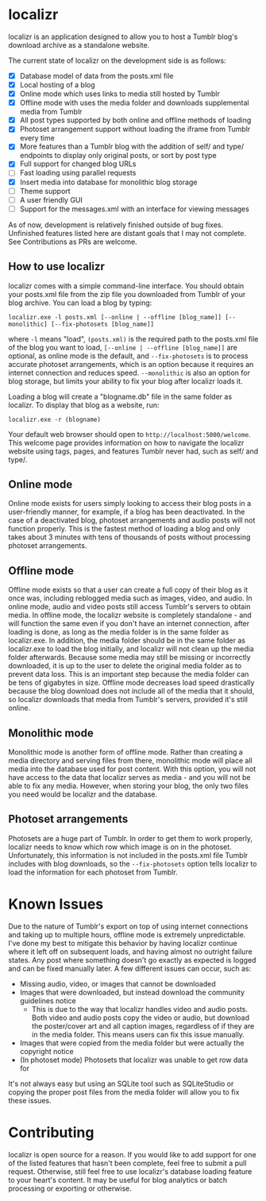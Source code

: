 # localizr
localizr is an application designed to allow you to host a Tumblr blog's download archive as a standalone website.

The current state of localizr on the development side is as follows:
 - [x] Database model of data from the posts.xml file
 - [x] Local hosting of a blog
 - [x] Online mode which uses links to media still hosted by Tumblr
 - [x] Offline mode with uses the media folder and downloads supplemental media from Tumblr
 - [x] All post types supported by both online and offline methods of loading
 - [x] Photoset arrangement support without loading the iframe from Tumblr every time
 - [x] More features than a Tumblr blog with the addition of self/ and type/ endpoints to display only original posts, or sort by post type
 - [x] Full support for changed blog URLs
 - [ ] Fast loading using parallel requests
 - [x] Insert media into database for monolithic blog storage
 - [ ] Theme support
 - [ ] A user friendly GUI
 - [ ] Support for the messages.xml with an interface for viewing messages
 
As of now, development is relatively finished outside of bug fixes. Unfinished features listed here are distant goals that I may not complete. See Contributions as PRs are welcome.

## How to use localizr
localizr comes with a simple command-line interface.
You should obtain your posts.xml file from the zip file you downloaded from Tumblr of your blog archive. You can load a blog by typing:
```
localizr.exe -l posts.xml [--online | --offline [blog_name]] [--monolithic] [--fix-photosets [blog_name]]
```
where `-l` means "load", `(posts.xml)` is the required path to the posts.xml file of the blog you want to load, `[--online | --offline [blog_name]]` are optional, as online mode is the default, and `--fix-photosets` is to process accurate photoset arrangements, which is an option because it requires an internet connection and reduces speed. `--monolithic` is also an option for blog storage, but limits your ability to fix your blog after localizr loads it.

Loading a blog will create a "blogname.db" file in the same folder as localizr.
To display that blog as a website, run:
```
localizr.exe -r (blogname)
```
Your default web browser should open to `http://localhost:5000/welcome`. This welcome page provides information on how to navigate the localizr website using tags, pages, and features Tumblr never had, such as self/ and type/.

## Online mode
Online mode exists for users simply looking to access their blog posts in a user-friendly manner, for example, if a blog has been deactivated. In the case of a deactivated blog, photoset arrangements and audio posts will not function properly. This is the fastest method of loading a blog and only takes about 3 minutes with tens of thousands of posts without processing photoset arrangements.
## Offline mode
Offline mode exists so that a user can create a full copy of their blog as it once was, including reblogged media such as images, video, and audio. In online mode, audio and video posts still access Tumblr's servers to obtain media. In offline mode, the localizr website is completely standalone - and will function the same even if you don't have an internet connection, after loading is done, as long as the media folder is in the same folder as localizr.exe. In addition, the media folder should be in the same folder as localizr.exe to load the blog initially, and localizr will not clean up the media folder afterwards. Because some media may still be missing or incorrectly downloaded, it is up to the user to delete the original media folder as to prevent data loss. This is an important step because the media folder can be tens of gigabytes in size.
Offline mode decreases load speed drastically because the blog download does not include all of the media that it should, so localizr downloads that media from Tumblr's servers, provided it's still online.
## Monolithic mode
Monolithic mode is another form of offline mode. Rather than creating a media directory and serving files from there, monolithic mode will place all media into the database used for post content. With this option, you will not have access to the data that localizr serves as media - and you will not be able to fix any media. However, when storing your blog, the only two files you need would be localizr and the database.
## Photoset arrangements
Photosets are a huge part of Tumblr. In order to get them to work properly, localizr needs to know which row which image is on in the photoset. Unfortunately, this information is not included in the posts.xml file Tumblr includes with blog downloads, so the `--fix-photosets` option tells localizr to load the information for each photoset from Tumblr.

# Known Issues
Due to the nature of Tumblr's export on top of using internet connections and taking up to multiple hours, offline mode is extremely unpredictable. I've done my best to mitigate this behavior by having localizr continue where it left off on subsequent loads, and having almost no outright failure states. Any post where something doesn't go exactly as expected is logged and can be fixed manually later. A few different issues can occur, such as:
- Missing audio, video, or images that cannot be downloaded
- Images that were downloaded, but instead download the community guidelines notice
    - This is due to the way that localizr handles video and audio posts. Both video and audio posts copy the video or audio, but download the poster/cover art and all caption images, regardless of if they are in the media folder. This means users can fix this issue manually.
- Images that were copied from the media folder but were actually the copyright notice
- (In photoset mode) Photosets that localizr was unable to get row data for

It's not always easy but using an SQLite tool such as SQLiteStudio or copying the proper post files from the media folder will allow you to fix these issues.

# Contributing
localizr is open source for a reason. If you would like to add support for one of the listed features that hasn't been complete, feel free to submit a pull request. Otherwise, still feel free to use localizr's database loading feature to your heart's content. It may be useful for blog analytics or batch processing or exporting or otherwise.